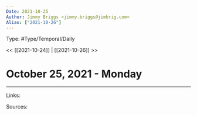 ```yaml
---
Date: 2021-10-25
Author: Jimmy Briggs <jimmy.briggs@jimbrig.com>
Alias: ["2021-10-26"]
---
```


Type: #Type/Temporal/Daily

<< [[2021-10-24]] | [[2021-10-26]] >>

# October 25, 2021 - Monday



***

Links:

Sources:
